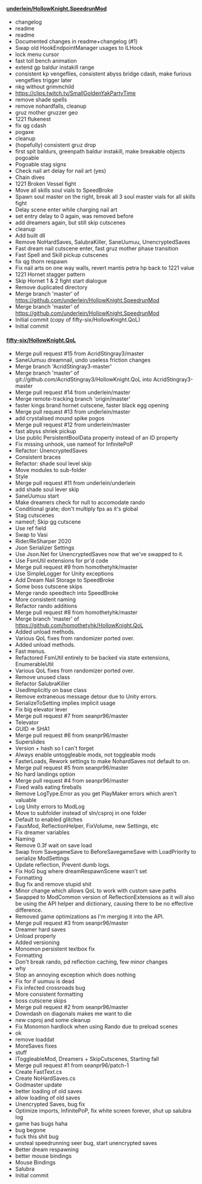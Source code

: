#### [underlein/HollowKnight.SpeedrunMod](https://github.com/underlein/HollowKnight.SpeedrunMod/)
- changelog
- readme
- readme
- Documented changes in readme+changelog (#1)
- Swap old HookEndpointManager usages to ILHook
- lock menu cursor
- fast toll bench animation
- extend gp baldur instakill range
- consistent kp vengeflies, consistent abyss bridge cdash, make furious vengeflies trigger later
- nkg without grimmchild
- https://clips.twitch.tv/SmallGoldenYakPartyTime
- remove shade spells
- remove nohardfalls, cleanup
- gruz mother gruzzer geo
- 1221 flukenest
- fix qg cdash
- pogaxe
- cleanup
- (hopefully) consistent gruz drop
- first spit baldurs, greenpath baldur instakill, make breakable objects pogoable
- Pogoable stag signs
- Check nail art delay for nail art (yes)
- Chain dives
- 1221 Broken Vessel fight
- Move all skills soul vials to SpeedBroke
- Spawn soul master on the right, break all 3 soul master vials for all skills fight
- Delay scene enter while charging nail art
- set entry delay to 0 again, was removed before
- add dreamers again, but still skip cutscenes
- cleanup
- Add built dll
- Remove NoHardSaves, SalubraKiller, SaneUumuu, UnencryptedSaves
- Fast dream nail cutscene enter, fast gruz mother phase transition
- Fast Spell and Skill pickup cutscenes
- fix qg thorn respawn
- Fix nail arts on one way walls, revert mantis petra hp back to 1221 value
- 1221 Hornet stagger pattern
- Skip Hornet 1 & 2 fight start dialogue
- Remove duplicated directory
- Merge branch 'master' of https://github.com/underlein/HollowKnight.SpeedrunMod
- Merge branch 'master' of https://github.com/underlein/HollowKnight.SpeedrunMod
- Initial commit (copy of fifty-six/HollowKnight.QoL)
- Initial commit
#### [fifty-six/HollowKnight.QoL](https://github.com/fifty-six/HollowKnight.QoL/)
- Merge pull request #15 from AcridStingray3/master
- SaneUumuu dreamnail, undo useless friction changes
- Merge branch 'AcridStingray3-master'
- Merge branch 'master' of git://github.com/AcridStingray3/HollowKnight.QoL into AcridStingray3-master
- Merge pull request #14 from underlein/master
- Merge remote-tracking branch 'origin/master'
- faster kings brand hornet cutscene, faster black egg opening
- Merge pull request #13 from underlein/master
- add crystalised mound spike pogos
- Merge pull request #12 from underlein/master
- fast abyss shriek pickup
- Use public PersistentBoolData property instead of an ID property
- Fix missing unhook, use nameof for InfinitePoP
- Refactor: UnencryptedSaves
- Consistent braces
- Refactor: shade soul level skip
- Move modules to sub-folder
- Style
- Merge pull request #11 from underlein/underlein
- add shade soul lever skip
- SaneUumuu start
- Make dreamers check for null to accomodate rando
- Conditional grate; don't multiply fps as it's global
- Stag cutscenes
- nameof; Skip gg cutscene
- Use ref field
- Swap to Vasi
- Rider/ReSharper 2020
- Json Serializer Settings
- Use Json.Net for UnencryptedSaves now that we've swapped to it.
- Use FsmUtil extensions for pr'd code
- Merge pull request #9 from homothetyhk/master
- Use SimpleLogger for Unity exceptions
- Add Dream Nail Storage to SpeedBroke
- Some boss cutscene skips
- Merge rando speedtech into SpeedBroke
- More consistent naming
- Refactor rando additions
- Merge pull request #8 from homothetyhk/master
- Merge branch 'master' of https://github.com/homothetyhk/HollowKnight.QoL
- Added unload methods.
- Various QoL fixes from randomizer ported over.
- Added unload methods.
- Fast menus.
- Refactored FsmUtil entirely to be backed via state extensions, EnumerableUtil
- Various QoL fixes from randomizer ported over.
- Remove unused class
- Refactor SalubraKiller
- UsedImplicitly on base class
- Remove extraneous message detour due to Unity errors.
- SerializeToSetting implies implicit usage
- Fix big elevator lever
- Merge pull request #7 from seanpr96/master
- Televator
- GUID => SHA1
- Merge pull request #6 from seanpr96/master
- Superslides
- Version + hash so I can't forget
- Always enable untoggleable mods, not toggleable mods
- FasterLoads, Rework settings to make NohardSaves not default to on.
- Merge pull request #5 from seanpr96/master
- No hard landings option
- Merge pull request #4 from seanpr96/master
- Fixed walls eating fireballs
- Remove LogType.Error as you get PlayMaker errors which aren't valuable
- Log Unity errors to ModLog
- Move to subfolder instead of sln/csproj in one folder
- Default to enabled glitches
- FauxMod, ReflectionHelper, FixVolume, new Settings, etc
- Fix dreamer variables
- Naming
- Remove 0.3f wait on save load
- Swap from SavegameSave to BeforeSavegameSave with LoadPriority to serialize ModSettings
- Update reflection, Prevent dumb logs.
- Fix HoG bug where dreamRespawnScene wasn't set
- Formatting
- Bug fix and remove stupid shit
- Minor change which allows QoL to work with custom save paths
- Swapped to ModCommon version of ReflectionExtensions as it will also be using the API helper and dictionary, causing there to be no effective difference.
- Removed game optimizations as I'm merging it into the API.
- Merge pull request #3 from seanpr96/master
- Dreamer hard saves
- Unload properly
- Added versioning
- Monomon persistent textbox fix
- Formatting
- Don't break rando, pd reflection caching, few minor changes
- why
- Stop an annoying exception which does nothing
- Fix for if uumuu is dead
- Fix infected crossroads bug
- More consistent formatting
- boss cutscene skips
- Merge pull request #2 from seanpr96/master
- Downdash on diagonals makes me want to die
- new csproj and some cleanup
- Fix Monomon hardlock when using Rando due to preload scenes
- ok
- remove loaddat
- MoreSaves fixes
- stuff
- IToggleableMod, Dreamers + SkipCutscenes, Starting fall
- Merge pull request #1 from seanpr96/patch-1
- Create FastText.cs
- Create NoHardSaves.cs
- Godmaster update
- better loading of old saves
- allow loading of old saves
- Unencrypted Saves, bug fix
- Optimize imports, InfinitePoP, fix white screen forever, shut up salubra log
- game has bugs haha
- bug begone
- fuck this shit bug
- unsteal speedrunning seer bug, start unencrypted saves
- Better dream respawning
- better mouse bindings
- Mouse Bindings
- Salubra
- Initial commit
